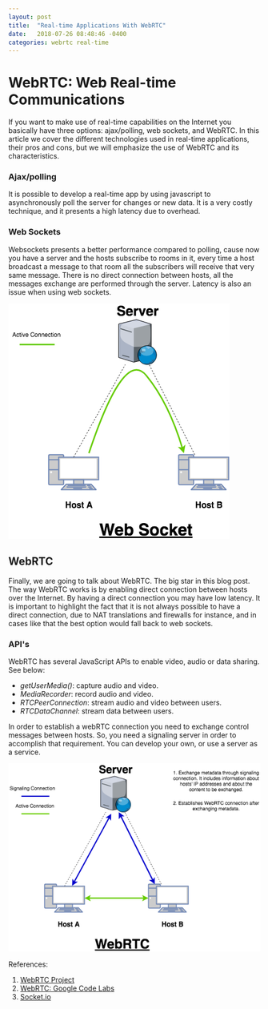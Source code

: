 ```yaml
---
layout: post
title:  "Real-time Applications With WebRTC"
date:   2018-07-26 08:48:46 -0400
categories: webrtc real-time
---
```


# WebRTC: Web Real-time Communications

If you want to make use of real-time capabilities on the Internet you basically have three options: ajax/polling, web sockets, and WebRTC. In this article we cover the different technologies used in real-time applications, their pros and cons, but we will emphasize the use of WebRTC and its characteristics.

### Ajax/polling
It is possible to develop a real-time app by using javascript to asynchronously poll the server for changes or new data. It is a very costly technique, and it presents a high latency due to overhead.

### Web Sockets

Websockets presents a better performance compared to polling, cause now you have a server and the hosts subscribe to rooms in it, every time a host broadcast a message to that room all the subscribers will receive that very same message. There is no direct connection between hosts, all the messages exchange are performed through the server. Latency is also an issue when using web sockets.

![image tooltip here](/assets/websocket.png)

## WebRTC

Finally, we are going to talk about WebRTC. The big star in this blog post.
The way WebRTC works is by enabling direct connection between hosts over the Internet. By having a direct connection you may have low latency. It is important to highlight the fact that it is not always possible to have a direct connection, due to NAT translations and firewalls for instance, and in cases like that the best option would fall back to web sockets.

### API's
WebRTC has several JavaScript APIs to enable video, audio or data sharing. See below:

- _getUserMedia()_: capture audio and video.
- _MediaRecorder_: record audio and video.
- _RTCPeerConnection_: stream audio and video between users.
- _RTCDataChannel_: stream data between users.

In order to establish a webRTC connection you need to exchange control messages between hosts. So, you need a signaling server in order to accomplish that requirement. You can develop your own, or use a server as a service.

![image tooltip here](/assets/webrtc.png)


References:
1. [WebRTC Project](https://webrtc.org "WebRTC Project's Home Page")
2. [WebRTC: Google Code Labs](https://codelabs.developers.google.com/codelabs/webrtc-web "Google Code Labs")
3. [Socket.io](https://socket.io "Web Sockets")
